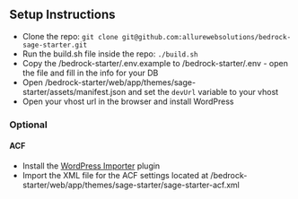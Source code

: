 ## Setup Instructions
- Clone the repo: `git clone git@github.com:allurewebsolutions/bedrock-sage-starter.git`
- Run the build.sh file inside the repo: `./build.sh`
- Copy the /bedrock-starter/.env.example to /bedrock-starter/.env - open the file and fill in the info for your DB
- Open /bedrock-starter/web/app/themes/sage-starter/assets/manifest.json and set the `devUrl` variable to your vhost
- Open your vhost url in the browser and install WordPress

### Optional

#### ACF
- Install the [WordPress Importer](https://wordpress.org/plugins/wordpress-importer/) plugin
- Import the XML file for the ACF settings located at /bedrock-starter/web/app/themes/sage-starter/sage-starter-acf.xml
